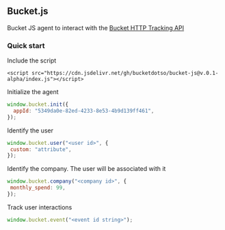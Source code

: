 ## Bucket.js
Bucket JS agent to interact with the [Bucket HTTP Tracking API](https://bucket.so/docs/bucket-api)

### Quick start

Include the script

`<script src="https://cdn.jsdelivr.net/gh/bucketdotso/bucket-js@v.0.1-alpha/index.js"></script>`

Initialize the agent

```javascript
window.bucket.init({
  appId: "5349da0e-82ed-4233-8e53-4b9d139ff461",
});
```

Identify the user

```javascript
window.bucket.user("<user id>", {
 custom: "attribute",
});
```

Identify the company. The user will be associated with it

```javascript
window.bucket.company("<company id>", {
 monthly_spend: 99,
});
```

Track user interactions

```javascript
window.bucket.event("<event id string>");
```
